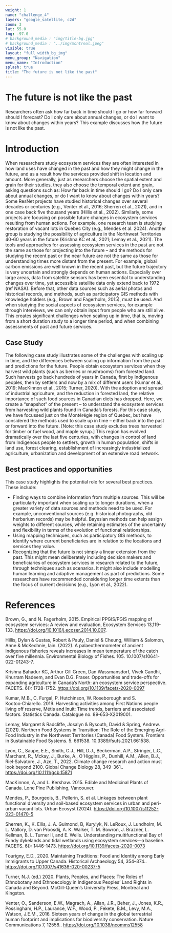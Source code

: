 ```yaml
---
weight: 1
name: "challenge_4"
layers: "google_satellite, c2d"
zoom: 3
lat: 55.0
lng: -97.0
# background_media : "img/title-bg.jpg" 
# background_media : "../img/montreal.jpeg" 
visible: true
layout: "full_width_bg_img"
menu_group: "Navigation"
menu_name: "Introduction"
splash: true
title: "The future is not like the past"
---
```

<!-- background should be the Monteregie region-->

# The future is not like the past

Researchers often ask how far back in time should I go or how far forward should I forecast? Do I only care about annual changes, or do I want to know about changes within years? This example discusses how the future is not like the past.

# Introduction

When researchers study ecosystem services they are often interested in how land uses have changed in the past and how they might change in the future, and as a result how the services provided shift in location and amount. More generally, just as researchers choose the spatial extent and grain for their studies, they also choose the temporal extent and grain, asking questions such as: How far back in time should I go? Do I only care about annual changes, or do I want to know about changes within years?
Some ResNet projects have studied historical changes over several decades or centuries (e.g., Venter et al., 2016; Sherren et al., 2021), and in one case back five thousand years (Hillis et al., 2022). Similarly, some projects are focusing on possible future changes in ecosystem services resulting from human actions. For example, one research team is studying restoration of vacant lots in Quebec City (e.g., Mendes et al. 2024). Another group is studying the possibility of agriculture in the Northwest Territories 40-60 years in the future (Krishna KC et al., 2021; Lemay et al., 2021).
The tools and approaches for assessing ecosystem services in the past are not the same as those for projecting into the future – and the methods for studying the recent past or the near future are not the same as those for understanding times more distant from the present. For example, global carbon emissions are well known in the recent past, but the future trajectory is very uncertain and strongly depends on human actions. Especially over large areas, data from satellite sensors has been essential to understanding changes over time, yet accessible satellite data only extend back to 1972 (ref NASA). Before that, other data sources such as aerial photos and historical records, and methods, such as participatory GIS methods with knowledge holders (e.g., Brown and Fagerholm, 2015), must be used. And when studying the social aspects of ecosystem services, for example through interviews, we can only obtain input from people who are still alive.
This creates significant challenges when scaling up in time, that is, moving from a short duration study to a longer time period, and when combining assessments of past and future services.

## Case Study

The following case study illustrates some of the challenges with scaling up in time, and the differences between scaling up information from the past and predictions for the future.
People obtain ecosystem services when they harvest wild plants (such as berries or mushrooms) from forested land. Such harvests go back hundreds of years in Canada, first by Indigenous peoples, then by settlers and now by a mix of different users (Kumar et al., 2019; MacKinnon et al., 2015; Turner, 2020). With the adoption and spread of industrial agriculture, and the reduction in forested land, the relative importance of such food sources in Canadian diets has dropped.
Here, we create a “snapshot” of the present – to understand the ecosystem services from harvesting wild plants found in Canada’s forests. For this case study, we have focussed just on the Montérégie region of Quebec, but have considered the methods used to scale up in time – either back into the past or forward into the future. [Note: this case study excludes trees harvested for timber or fuel wood, and maple syrup.]
This region has evolved dramatically over the last five centuries, with changes in control of land from Indigenous people to settlers, growth in human population, shifts in land use, forest clearing, establishment of increasingly industrialized agriculture, urbanization and development of an extensive road network.

<!--Ask images to group ‘[To visualize these changes, we will show three images of forest cover for the Monteregie: historical (pre-European), recent past, and current. Potentially with a sliding control so viewers can switch back and forth between them.]’-->

## Best practices and opportunities

This case study highlights the potential role for several best practices. These include:
* Finding ways to combine information from multiple sources. This will be particularly important when scaling up to longer durations, when a greater variety of data sources and methods need to be used. For example, unconventional sources (e.g. historical photographs, old herbarium records) may be helpful. Bayesian methods can help assign weights to different sources, while retaining estimates of the uncertainty and flexibility in terms of the evolution of functional relationships.
* Using mapping techniques, such as participatory GIS methods, to identify where current beneficiaries are in relation to the locations and services they value.
* Recognizing that the future is not simply a linear extension from the past. This might mean deliberately including decision makers and beneficiaries of ecosystem services in research related to the future, through techniques such as scenarios. It might also include modelling human learning and adaptive management as part of predictions. Some researchers have recommended considering longer time extents than the focus of current decisions (e.g., Lyon et al., 2022).

# References

Brown, G., and N. Fagerholm, 2015. Empirical PPGIS/PGIS mapping of ecosystem services: A review and evaluation, Ecosystem Services 13,119-133, https://doi.org/10.1016/j.ecoser.2014.10.007.

Hillis, Dylan & Gustas, Robert & Pauly, Daniel & Cheung, William & Salomon, Anne & McKechnie, Iain. (2022). A palaeothermometer of ancient Indigenous fisheries reveals increases in mean temperature of the catch over five millennia. Environmental Biology of Fishes. 105. 10.1007/s10641-022-01243-7.

Krishna Bahadur KC, Arthur Gill Green, Dan Wassmansdorf, Vivek Gandhi, Khurram Nadeem, and Evan D.G. Fraser. Opportunities and trade-offs for expanding agriculture in Canada’s North: an ecosystem service perspective. FACETS. 6(): 1728-1752. https://doi.org/10.1139/facets-2020-0097

Kumar, M.B., C. Furgal, P. Hutchinson, W. Roseborough and S. Kootoo‑Chiarello. 2019. Harvesting activities among First Nations people living off reserve, Métis and Inuit: Time trends, barriers and associated factors. Statistics Canada. Catalogue no. 89‑653‑X2019001.

Lemay, Margaret & Radcliffe, Josalyn & Bysouth, David & Spring, Andrew. (2021). Northern Food Systems in Transition: The Role of the Emerging Agri-Food Industry in the Northwest Territories (Canada) Food System. Frontiers in Sustainable Food Systems. 5. 661538. 10.3389/fsufs.2021.661538.

Lyon, C., Saupe, E.E., Smith, C.J., Hill, D.J., Beckerman, A.P., Stringer, L.C., Marchant, R., Mckay, J., Burke, A., O’Higgins, P., Dunhill, A.M., Allen, B.J., Riel‐Salvatore, J., Aze, T., 2022. Climate change research and action must look beyond 2100. Global Change Biology 28, 349–361.. https://doi.org/10.1111/gcb.15871

MacKinnon, A, and L. Kershaw. 2015. Edible and Medicinal Plants of Canada. Lone Pine Publishing, Vancouver.

Mendes, P., Bourgeois, B., Pellerin, S. et al. Linkages between plant functional diversity and soil-based ecosystem services in urban and peri-urban vacant lots. Urban Ecosyst (2024). https://doi.org/10.1007/s11252-023-01470-5

Sherren, K., K. Ellis, J. A. Guimond, B, Kurylyk, N. LeRoux, J. Lundholm, M. L. Mallory, D. van Proosdij, A. K. Walker, T. M. Bowron, J. Brazner, L. Kellman, B. L. Turner II, and E. Wells. Understanding multifunctional Bay of Fundy dykelands and tidal wetlands using ecosystem services—a baseline. FACETS. 6(): 1446-1473. https://doi.org/10.1139/facets-2020-0073

Tourigny, E.D., 2020. Maintaining Traditions: Food and Identity among Early Immigrants to Upper Canada. Historical Archaeology 54, 354–374.. https://doi.org/10.1007/s41636-020-00237-5

Turner, N.J. (ed.) 2020. Plants, Peoples, and Places: The Roles of Ethnobotany and Ethnoecology in Indigenous Peoples’ Land Rights in Canada and Beyond. McGill-Queen’s University Press, Montreal and Kingston.

Venter, O., Sanderson, E.W., Magrach, A., Allan, J.R., Beher, J., Jones, K.R., Possingham, H.P., Laurance, W.F., Wood, P., Fekete, B.M., Levy, M.A., Watson, J.E.M., 2016. Sixteen years of change in the global terrestrial human footprint and implications for biodiversity conservation. Nature Communications 7, 12558.. https://doi.org/10.1038/ncomms12558

